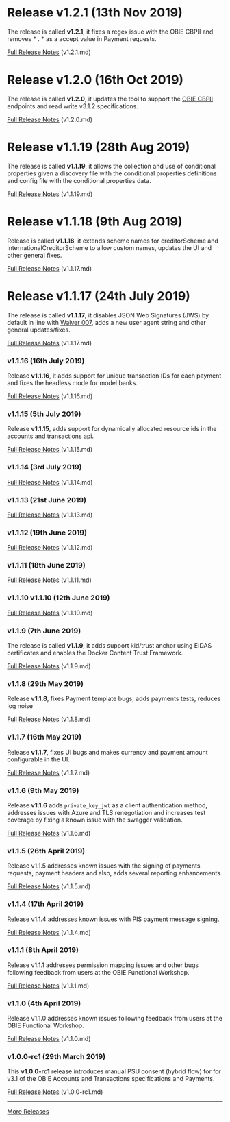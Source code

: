 
# Release v1.2.1 (13th Nov 2019)

The release is called **v1.2.1**, it fixes a regex issue with the OBIE CBPII and removes * . * as a accept value in Payment requests.

[Full Release Notes](https://bitbucket.org/openbankingteam/conformance-suite/src/develop/docs/releases/v1.2.1.md) (v1.2.1.md)

# Release v1.2.0 (16th Oct 2019)

The release is called **v1.2.0**, it updates the tool to support the [OBIE CBPII](https://openbanking.atlassian.net/wiki/spaces/DZ/pages/1077806537/Confirmation+of+Funds+API+Specification+-+v3.1.2) endpoints and read write v3.1.2 specifications.

[Full Release Notes](https://bitbucket.org/openbankingteam/conformance-suite/src/develop/docs/releases/v1.2.0.md) (v1.2.0.md)

# Release v1.1.19 (28th Aug 2019)

The release is called **v1.1.19**, it allows the collection and use of conditional properties given a discovery file with the conditional properties definitions and config file with the conditional properties data.

[Full Release Notes](https://bitbucket.org/openbankingteam/conformance-suite/src/develop/docs/releases/v1.1.19.md) (v1.1.19.md)

# Release v1.1.18 (9th Aug 2019)

Release is called **v1.1.18**, it extends scheme names for creditorScheme and internationalCreditorScheme to allow custom names, updates the UI and other general fixes.

[Full Release Notes](https://bitbucket.org/openbankingteam/conformance-suite/src/develop/docs/releases/v1.1.18.md) (v1.1.17.md)

# Release v1.1.17 (24th July 2019)

The release is called **v1.1.17**, it disables JSON Web Signatures (JWS) by default in line with [Waiver 007](https://openbanking.atlassian.net/wiki/spaces/DZ/pages/1112670669/W007), adds a new user agent string and other general updates/fixes.

[Full Release Notes](https://bitbucket.org/openbankingteam/conformance-suite/src/develop/docs/releases/v1.1.17.md) (v1.1.17.md)

### v1.1.16 (16th July 2019)

Release **v1.1.16**, it adds support for unique transaction IDs for each payment and fixes the headless mode for model banks.

[Full Release Notes](https://bitbucket.org/openbankingteam/conformance-suite/src/develop/docs/releases/v1.1.16.md) (v1.1.16.md)

### v1.1.15 (5th July 2019)

Release **v1.1.15**, adds support for dynamically allocated resource ids in the accounts and transactions api.

[Full Release Notes](https://bitbucket.org/openbankingteam/conformance-suite/src/develop/docs/releases/v1.1.15.md) (v1.1.15.md)

### v1.1.14 (3rd July 2019)

[Full Release Notes](docs/releases/v1.1.14.md) (v1.1.14.md)

### v1.1.13 (21st June 2019)

[Full Release Notes](docs/releases/v1.1.13.md) (v1.1.13.md)

### v1.1.12  (19th June 2019)

[Full Release Notes](docs/releases/v1.1.12.md) (v1.1.12.md)

### v1.1.11  (18th June 2019)

[Full Release Notes](docs/releases/v1.1.11.md) (v1.1.11.md)

### v1.1.10 v1.1.10 (12th June 2019)

[Full Release Notes](docs/releases/v1.1.10.md) (v1.1.10.md)

### v1.1.9 (7th June 2019)

The release is called **v1.1.9**, it adds support kid/trust anchor using EIDAS certificates and enables the Docker Content Trust Framework.

[Full Release Notes](docs/releases/v1.1.9.md) (v1.1.9.md)

### v1.1.8 (29th May 2019)

Release **v1.1.8**, fixes Payment template bugs, adds payments tests, reduces log noise

[Full Release Notes](docs/releases/v1.1.8.md) (v1.1.8.md)

### v1.1.7 (16th May 2019)

Release **v1.1.7**, fixes UI bugs and makes currency and payment amount configurable in the UI.

[Full Release Notes](docs/releases/v1.1.7.md) (v1.1.7.md)

### v1.1.6 (9th May 2019)

Release **v1.1.6** adds `private_key_jwt` as a client authentication method, addresses issues with Azure and TLS renegotiation and increases test coverage by fixing a known issue with the swagger validation.

[Full Release Notes](docs/releases/v1.1.6.md) (v1.1.6.md)

### v1.1.5 (26th April 2019)

Release v1.1.5 addresses known issues with the signing of payments requests, payment headers and also, adds several reporting enhancements.

[Full Release Notes](docs/releases/v1.1.5.md) (v1.1.5.md)

### v1.1.4 (17th April 2019)

Release v1.1.4 addresses known issues with PIS payment message signing.

[Full Release Notes](docs/releases/v1.1.4.md) (v1.1.4.md)

### v1.1.1 (8th April 2019)

Release v1.1.1 addresses permission mapping issues and other bugs following feedback from users at the OBIE Functional Workshop.

[Full Release Notes](docs/releases/v1.1.1.md) (v1.1.1.md)

### v1.1.0 (4th April 2019)

Release v1.1.0 addresses known issues following feedback from users at the OBIE Functional Workshop.

[Full Release Notes](docs/releases/v1.1.0.md) (v1.1.0.md)

### v1.0.0-rc1 (29th March 2019)

This **v1.0.0-rc1** release introduces manual PSU consent (hybrid flow) for for v3.1 of the OBIE Accounts and Transactions specifications and Payments.

[Full Release Notes](docs/releases/v1.0.0.md) (v1.0.0-rc1.md)

---

[More Releases](docs/releases)